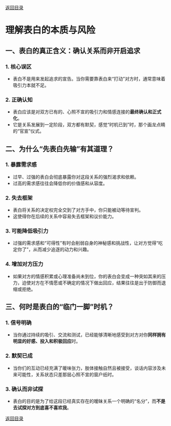 [返回目录](/README.md)

# 理解表白的本质与风险

## 一、表白的真正含义：确认关系而非开启追求

### 1. 核心误区
- 表白不是用来发起追求的宣告。当你需要靠表白来“打动”对方时，通常意味着吸引力本就不足。

### 2. 正确认知
- 表白应该是对双方已有的、心照不宣的吸引力和情感连接的**最终确认和正式化**。  
- 它是关系发展到一定阶段，双方都有默契，感觉“时机已到”时，那个画龙点睛的“官宣”仪式。

## 二、为什么“先表白先输”有其道理？

### 1. 暴露需求感
- 过早、过强的表白会彻底暴露你对这段关系的强烈渴求和依赖。  
- 过高的需求感往往会降低你的价值感和从容度。

### 2. 失去框架
- 表白将关系的决定权完全交到了对方手中，你只能被动等待宣判。  
- 这使得你在后续的关系中容易失去框架和议价能力。

### 3. 可能降低吸引力
- 过强的需求感和“可得性”有时会削弱自身的神秘感和挑战性，让对方觉得“吃定你了”，从而减少追逐的动力和兴趣。

### 4. 增加对方压力
- 如果对方的情感积累或心理准备尚未到位，你的表白会变成一种突如其来的压力，迫使对方在不情愿或不确定的情况下做出回应，结果往往是出于防御而退缩或拒绝。

## 三、何时是表白的“临门一脚”时机？

### 1. 信号明确
- 当你通过持续的吸引、交流和测试，已经能够清晰地感受到对方对你**同样拥有明显的好感、投入和积极回应**时。

### 2. 默契已成
- 当你们的互动已经充满了暖味张力，肢体接触自然且被接受，谈话内容涉及未来可能性，关系状态只差那层心照不宣的窗户纸时。

### 3. 确认而非试探
- 表白的目的是为了给这段已经真实存在的暧昧关系一个明确的“名分”，而**不是去试探对方到底喜不喜欢我**。

[返回目录](/README.md)